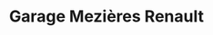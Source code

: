 ---
title: "Garage Mezières Renault"
url: /bonchamp-les-laval/garage-mezieres-renault/
shop: Autowerkstatt
---